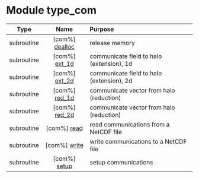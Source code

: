 # Module type_com

| Type | Name | Purpose |
| :--: | :--: | :---------- |
| subroutine | [com%] [dealloc](https://github.com/JCSDA/saber/src/bump/type_com.F90#L55) | release memory |
| subroutine | [com%] [ext_1d](https://github.com/JCSDA/saber/src/bump/type_com.F90#L79) | communicate field to halo (extension), 1d |
| subroutine | [com%] [ext_2d](https://github.com/JCSDA/saber/src/bump/type_com.F90#L123) | communicate field to halo (extension), 2d |
| subroutine | [com%] [red_1d](https://github.com/JCSDA/saber/src/bump/type_com.F90#L179) | communicate vector from halo (reduction) |
| subroutine | [com%] [red_2d](https://github.com/JCSDA/saber/src/bump/type_com.F90#L233) | communicate vector from halo (reduction) |
| subroutine | [com%] [read](https://github.com/JCSDA/saber/src/bump/type_com.F90#L296) | read communications from a NetCDF file |
| subroutine | [com%] [write](https://github.com/JCSDA/saber/src/bump/type_com.F90#L374) | write communications to a NetCDF file |
| subroutine | [com%] [setup](https://github.com/JCSDA/saber/src/bump/type_com.F90#L427) | setup communications |
